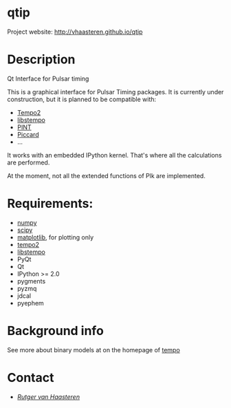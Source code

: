 qtip
====

Project website: http://vhaasteren.github.io/qtip

Description
===========

Qt Interface for Pulsar timing

This is a graphical interface for Pulsar Timing packages. It is currently under
construction, but it is planned to be compatible with:

 * [Tempo2](http://tempo2.sourceforge.net)
 * [libstempo](https://github.com/vallis/mc3pta/tree/master/stempo)
 * [PINT](https://github.com/NANOGrav/PINT/)
 * [Piccard](https://github.com/vhaasteren/piccard)
 * ...

It works with an embedded IPython kernel. That's where all the calculations are
performed.

At the moment, not all the extended functions of Plk are implemented.

Requirements:
=============

 * [numpy](http://numpy.scipy.org)
 * [scipy](http://numpy.scipy.org)
 * [matplotlib](http://matplotlib.org), for plotting only
 * [tempo2](http://tempo2.sourceforge.net)
 * [libstempo](https://github.com/vallis/mc3pta/tree/master/stempo)
 * PyQt
 * Qt
 * IPython >= 2.0
 * pygments
 * pyzmq
 * jdcal
 * pyephem

Background info
===============
See more about binary models at on the homepage of [tempo](http://tempo.sourceforge.net/ref_man_sections/binary.txt)

Contact
=======
 * [_Rutger van Haasteren_](mailto:vhaasteren@gmail.com)

